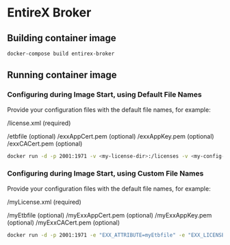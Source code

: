 <!-- Copyright 2013 - 2018 Software AG, Darmstadt, Germany and/or its licensors

   SPDX-License-Identifier: Apache-2.0

    Licensed under the Apache License, Version 2.0 (the "License");
    you may not use this file except in compliance with the License.
    You may obtain a copy of the License at

        http://www.apache.org/licenses/LICENSE-2.0

    Unless required by applicable law or agreed to in writing, software
    distributed under the License is distributed on an "AS IS" BASIS,
     WITHOUT WARRANTIES OR CONDITIONS OF ANY KIND, either express or implied.
     See the License for the specific language governing permissions and

     limitations under the License.                                                  

-->

# EntireX Broker 

## Building container image

```bash
docker-compose build entirex-broker
```

## Running container image

### Configuring during Image Start, using Default File Names

Provide your configuration files with the default file names, for example:

<my-license-dir>/license.xml 	(required)
 
<my-config-dir>/etbfile 		(optional)
<my-config-dir>/exxAppCert.pem 	(optional)
<my-config-dir>/exxAppKey.pem 	(optional)
<my-config-dir>/exxCACert.pem 	(optional)

```bash
docker run -d -p 2001:1971 -v <my-license-dir>:/licenses -v <my-config-dir>:/configs entirex_broker
```

### Configuring during Image Start, using Custom File Names

Provide your configuration files with the default file names, for example:

<my-license-dir>/myLicense.xml 	(required)
 
<my-config-dir>/myEtbfile 			(optional)
<my-config-dir>/myExxAppCert.pem 	(optional)
<my-config-dir>/myExxAppKey.pem 	(optional)
<my-config-dir>/myExxCACert.pem 	(optional)

```bash
docker run -d -p 2001:1971 -e "EXX_ATTRIBUTE=myEtbfile" -e "EXX_LICENSE_KEY=myLicense.xml" -e "EXX_KEY_FILE=myExxAppKey.pem" -e "EXX_KEY_STORE=myExxAppCert.pem" -e "EXX_TRUST_STORE=myExxCACert.pem" -v <my-license-dir>:/licenses -v <my-config-dir>:/configs entirex_broker
```

